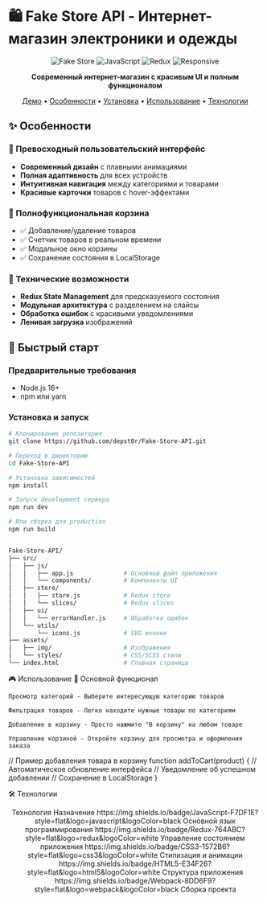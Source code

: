 # 🛍️ Fake Store API - Интернет-магазин электроники и одежды

<div align="center">

![Fake Store](https://img.shields.io/badge/Fake-Store-blue?style=for-the-badge&logo=shoppingcart)
![JavaScript](https://img.shields.io/badge/JavaScript-ES6+-yellow?style=for-the-badge&logo=javascript)
![Redux](https://img.shields.io/badge/State-Redux-purple?style=for-the-badge&logo=redux)
![Responsive](https://img.shields.io/badge/Design-Responsive-green?style=for-the-badge&logo=css3)

**Современный интернет-магазин с красивым UI и полным функционалом**

[Демо](#-демо) • [Особенности](#-особенности) • [Установка](#-установка) • [Использование](#-использование) • [Технологии](#-технологии)

</div>

## ✨ Особенности

### 🎨 Превосходный пользовательский интерфейс
- **Современный дизайн** с плавными анимациями
- **Полная адаптивность** для всех устройств
- **Интуитивная навигация** между категориями и товарами
- **Красивые карточки** товаров с hover-эффектами

### 🛒 Полнофункциональная корзина
- ✅ Добавление/удаление товаров
- ✅ Счетчик товаров в реальном времени
- ✅ Модальное окно корзины
- ✅ Сохранение состояния в LocalStorage

### 🔧 Технические возможности
- **Redux State Management** для предсказуемого состояния
- **Модульная архитектура** с разделением на слайсы
- **Обработка ошибок** с красивыми уведомлениями
- **Ленивая загрузка** изображений

## 🚀 Быстрый старт

### Предварительные требования
- Node.js 16+ 
- npm или yarn

### Установка и запуск

```bash
# Клонирование репозитория
git clone https://github.com/depst0r/Fake-Store-API.git

# Переход в директорию
cd Fake-Store-API

# Установка зависимостей
npm install

# Запуск development сервера
npm run dev

# Или сборка для production
npm run build


Fake-Store-API/
├── src/
│   ├── js/
│   │   ├── app.js              # Основной файл приложения
│   │   └── components/         # Компоненты UI
│   ├── store/
│   │   ├── store.js            # Redux store
│   │   └── slices/             # Redux slices
│   ├── ui/
│   │   └── errorHandler.js     # Обработка ошибок
│   └── utils/
│       └── icons.js            # SVG иконки
├── assets/
│   ├── img/                    # Изображения
│   └── styles/                 # CSS/SCSS стили
└── index.html                  # Главная страница

```
🎮 Использование
📱 Основной функционал

    Просмотр категорий - Выберите интересующую категорию товаров

    Фильтрация товаров - Легко находите нужные товары по категориям

    Добавление в корзину - Просто нажмите "В корзину" на любом товаре

    Управление корзиной - Откройте корзину для просмотра и оформления заказа

// Пример добавления товара в корзину
function addToCart(product) {
    // Автоматическое обновление интерфейса
    // Уведомление об успешном добавлении
    // Сохранение в LocalStorage
}

🛠 Технологии
<div align="center">
Технология	Назначение
https://img.shields.io/badge/JavaScript-F7DF1E?style=flat&logo=javascript&logoColor=black	Основной язык программирования
https://img.shields.io/badge/Redux-764ABC?style=flat&logo=redux&logoColor=white	Управление состоянием приложения
https://img.shields.io/badge/CSS3-1572B6?style=flat&logo=css3&logoColor=white	Стилизация и анимации
https://img.shields.io/badge/HTML5-E34F26?style=flat&logo=html5&logoColor=white	Структура приложения
https://img.shields.io/badge/Webpack-8DD6F9?style=flat&logo=webpack&logoColor=black	Сборка проекта
</div>
